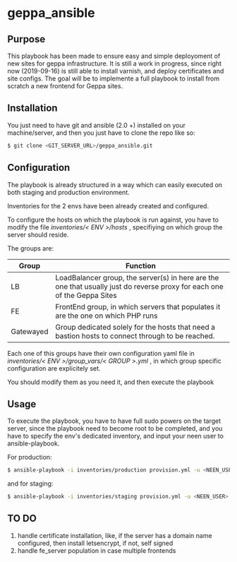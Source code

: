 # geppa_ansible

## Purpose

This playbook has been made to ensure easy and simple deployoment of new sites for geppa infrastructure.
It is still a work in progress, since right now (2019-09-16) is still able to install varnish, and deploy certificates and site configs.
The goal will be to implemente a full playbook to install from scratch a new frontend for Geppa sites.

## Installation

You just need to have git and ansible (2.0 +) installed on your machine/server, and then you just have to clone the repo like so:
```bash
$ git clone <GIT_SERVER_URL>/geppa_ansible.git
```

## Configuration

The playbook is already structured in a way which can easily executed on both staging and production environment.

Inventories for the 2 envs have been already created and configured.

To configure the hosts on which the playbook is run against, you have to modify the file _*inventories/< ENV >/hosts*_ , specifiying on which group the server should reside.

The groups are:

|Group   	|Function   	|
|---	|---	|
|LB   	|LoadBalancer group, the server(s) in here are the one that usually just do reverse proxy for each one of the Geppa Sites   	|
|FE   	|FrontEnd group, in which servers that populates it are the one on which PHP runs   	|
|Gatewayed   	|Group dedicated solely for the hosts that need a bastion hosts to connect through to be reached. 	|

Each one of this groups have their own configuration yaml file in _*inventories/< ENV >/group_vars/< GROUP >.yml*_ , in which group specific configuration are explicitely set.

You should modify them as you need it, and then execute the playbook

## Usage

To execute the playbook, you have to have full sudo powers on the target server, since the playbook need to become root to be completed, and you have to specify the env's dedicated inventory, and input your neen user to ansible-playbook.

For production:

~~~bash
$ ansible-playbook -i inventories/production provision.yml -u <NEEN_USER>
~~~

and for staging:

~~~bash
$ ansible-playbook -i inventories/staging provision.yml -u <NEEN_USER>
~~~

## TO DO
1. handle certificate installation, like, if the server has a domain name configured, then install letsencrypt, if not, self signed
2. handle fe_server population in case multiple frontends